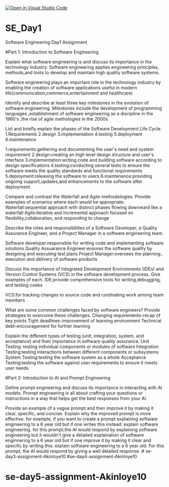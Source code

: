[![Open in Visual Studio Code](https://classroom.github.com/assets/open-in-vscode-2e0aaae1b6195c2367325f4f02e2d04e9abb55f0b24a779b69b11b9e10269abc.svg)](https://classroom.github.com/online_ide?assignment_repo_id=15568498&assignment_repo_type=AssignmentRepo)
# SE_Day1
Software Engineering Day1 Assignment

#Part 1: Introduction to Software Engineering

Explain what software engineering is and discuss its importance in the technology industry.
 Software engineering applies engineering principles, methods,and tools to develop and maintain high quality software systems.

 Software engineering plays an important role in the technology industry by enabling  the  creation of software applications useful in modern life(communication,commerce,entertainment and healthcare)


Identify and describe at least three key milestones in the evolution of software engineering.
Milestones include the development of programming languages ,establishment of software engineering as a discipline in the 1960's ,the rise of agile methologies in the 2000s

List and briefly explain the phases of the Software Development Life Cycle.
1.Requirements
2.design
3.implementation
4.testing
5.deployment
6.maintenance

1.requirements:gethering and documenting the user's need and system requirement
2.design:creating an high level design structure and user's interface
3.implementation:writing code and building software according to design specifications
4.testing:conducting several tests to ensure the software meets the quality standards and functional requirements
5.deployment:releasing the software to users
6.maintenance:providing ongoing support,updates,and enhancements to the software after deployment

Compare and contrast the Waterfall and Agile methodologies. Provide examples of scenarios where each would be appropriate.
Waterfall:sequential approach with distinct phases flowing downward like a waterfall
Agile:iterative and incremental approach focused on flexibility,collaboration, and responding to change

Describe the roles and responsibilities of a Software Developer, a Quality Assurance Engineer, and a Project Manager in a software engineering team.

Software developer:responsible for writing code and implementing software solutions
Quality Assuarance Engineer:ensures the software quality by designing and executing test plans
Project Manager:oversees the planning , execution and delivery of software products 

Discuss the importance of Integrated Development Environments (IDEs) and Version Control Systems (VCS) in the software development process. Give examples of each.
IDE:provide comprehensive tools for writing,debugging, and testing codes

VCS:for tracking changes to source code and cordinating work among team members

What are some common challenges faced by software engineers? Provide strategies to overcome these challenges.
Changing requirements-recap of key points
Tight deadlines-improvement of learning environment
Technical debt-encouragement for further learning

Explain the different types of testing (unit, integration, system, and acceptance) and their importance in software quality assurance.
Unit Testing: testing individual components or modules of software
Integration Testing:testing interactions between different components or subsystems
System Testing:testing the software system as a whole 
Acceptance Testing:testing the software against user requirements to ensure it meets user  needs 

#Part 2: Introduction to AI and Prompt Engineering


Define prompt engineering and discuss its importance in interacting with AI models.
Prompt engineering is all about crafting your questions or instructions in a way that helps get the best responses from your AI.

Provide an example of a vague prompt and then improve it by making it clear, specific, and concise. Explain why the improved prompt is more effective.
for example, if you want to create a prompt explaining software engineering to a 6 year old but if one  writes this instead:
explain software engineering.
for this prompt,the AI would respond by explaining software engineering but it wouldn't give a detailed explaination of software enginnering to a 6 year old but if one improve it by making it clear and specific by writing this:
explain software engineering to a 6 year old.
For this prompt, the AI would respond by giving a well detailed response .# se-day3-assignment-Akinloye10
#se-day4-assignment-Akinloye10
# se-day5-assignment-Akinloye10
